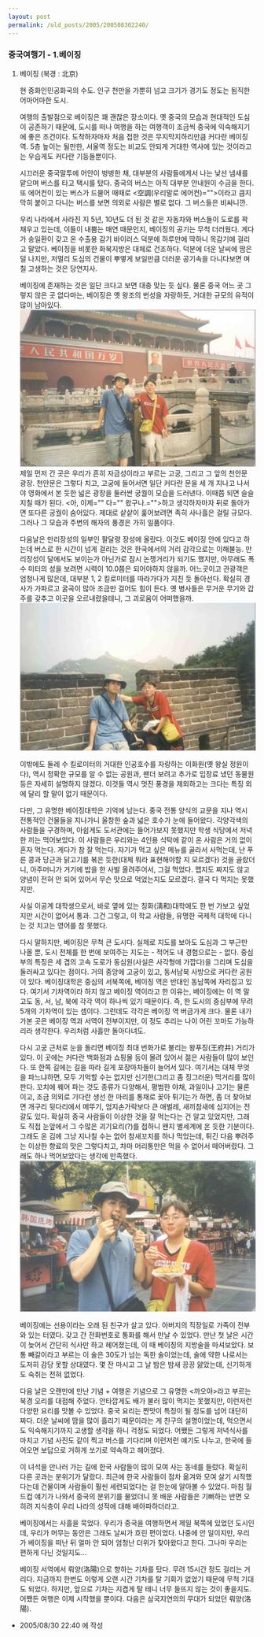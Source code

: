 ```yaml
---
layout: post
permalink: /old_posts/2005/200508302240/
---
```


### 중국여행기 - 1.베이징

1. 베이징 (북경 : 北京)
 

   현 중화인민공화국의 수도. 인구 천만을 가뿐히 넘고 크기가 경기도 정도는 됨직한 어마어마한 도시.

   여행의 출발점으로 베이징은 꽤 괜찮은 장소이다. 옛 중국의 모습과 현대적인 도심이 공존하기 때문에, 도시를 떠나 여행을 하는 여행객이 조금씩 중국에 익숙해지기에 좋은 조건이다. 도착하자마자 처음 접한 것은 무지막지하리만큼 커다란 베이징 역. 5층 높이는 될만한, 서울역 정도는 비교도 안되게 거대한 역사에 있는 것이라고는 우습게도 커다란 기둥들뿐이다.

   시끄러운 중국말투에 어안이 벙벙한 채, 대부분의 사람들에게서 나는 낯선 냄새를 맡으며 버스를 타고 택시를 탔다. 중국의 버스는 아직 대부분 안내원이 수금을 한다. 또 에어컨이 있는 버스가 드물어 때때로 <空調(우리말로 에어컨)="">이라고 큼지막히 붙이고 다니는 버스를 보면 의외로 사람은 별로 없다. 그 버스들은 비싸니깐.

   우리 나라에서 사라진 지 5년, 10년도 더 된 것 같은 자동차와 버스들이 도로를 꽉 채우고 있는데, 이들이 내뿜는 매연 때문인지, 베이징의 공기는 무척 더러웠다. 게다가 송일환이 갖고 온 수출용 감기 바이러스 덕분에 하루만에 딱하니 목감기에 걸리고 말았다. 베이징을 비롯한 화북지방은 대체로 건조하다. 덕분에 더운 날씨에 땀은 덜 나지만, 저멀리 도심의 건물이 뿌옇게 보일만큼 더러운 공기속을 다니다보면 며칠 고생하는 것은 당연지사.


   베이징에 존재하는 것은 일단 크다고 보면 대충 맞는 듯 싶다. 물론 중국 어느 곳 그렇지 않은 곳 없다마는, 베이징은 옛 왕조의 번성을 자랑하듯, 거대한 규모의 유적이 많이 남아있다.
![c0003499_22361910.jpg](200508302240/c0003499_22361910.jpg)
   제일 먼저 간 곳은 우리가 흔히 자금성이라고 부르는 고궁, 그리고 그 앞의 천안문 광장. 천안문은 그렇다 치고, 고궁에 들어서면 일단 커다란 문을 세 개 지나고 나서야 영화에서 본 듯한 넓은 광장을 둘러싼 궁궐이 모습을 드러낸다. 이때쯤 되면 슬슬 지칠 때가 된다. <아, 이제="" 다="" 왔구나.="">하고 생각하자마자 뒤로 돌아가면 또다른 궁궐이 숨어있다. 제대로 샅샅이 훑어보려면 족히 사나흘은 걸릴 규모다. 그러나 그 모습과 주변의 해자의 풍경은 가히 일품이다.

   다음날은 만리장성의 일부인 팔달령 장성에 올랐다. 이것도 베이징 안에 있다고 하는데 버스로 한 시간이 넘게 걸리는 것은 한국에서의 거리 감각으로는 이해불능. 만리장성이 달에서도 보이는가 아닌가로 잠시 논쟁거리가 되기도 했지만, 아무래도 폭 수 미터의 성을 보려면 시력이 10.0쯤은 되어야하지 않을까. 어느곳이고 관광객은 엄청나게 많은데, 대부분 1, 2 킬로미터를 따라가다가 지친 듯 돌아선다. 확실히 경사가 가파르고 굴곡이 많아 조금만 걸어도 힘이 든다. 옛 병사들은 무거운 무기와 갑주를 갖추고 이곳을 오르내렸을테니, 그 괴로움이 어떠했을까.
![c0003499_22324544.jpg](200508302240/c0003499_22324544.jpg)

   이밖에도 둘레 수 킬로미터의 거대한 인공호수를 자랑하는 이화원(옛 왕실 정원이다), 역시 정확한 규모를 알 수 없는 공원과, 팬더 보려고 추가로 입장료 냈던 동물원 등은 자세히 설명하지 않겠다. 이것들 역시 멋진 풍경을 제외하고는 크다는 특징 외에 달리 할 말이 없기 때문이다.

   다만, 그 유명한 베이징대학은 기억에 남는다. 중국 전통 양식의 교문을 지나 역시 전통적인 건물들을 지나가니 울창한 숲과 넓은 호수가 눈에 들어왔다. 각양각색의 사람들을 구경하며, 아쉽게도 도서관에는 들어가보지 못했지만 학생 식당에서 저녁 한 끼는 먹어보았다. 이 사람들은 우리와는 4인용 식탁에 같이 온 사람은 거의 없이 혼자 먹는다. 게다가 참 잘 먹는다. 자기가 먹고 싶은 메뉴를 골라서 사먹는데, 난 푸른 콩과 당근과 닭고기를 볶은 듯한(대체 뭐라 표현해야할 지 모르겠다) 것을 골랐더니, 아주머니가 거기에 밥을 한 사발 올려주어서, 그걸 먹었다. 맵지도 짜지도 않고 양념이 전혀 안 되어 있어서 무슨 맛으로 먹었는지도 모르겠다. 결국 다 먹지는 못했지만.

   사실 이공계 대학생으로서, 바로 옆에 있는 칭화(淸和)대학에도 한 번 가보고 싶었지만 시간이 없어서 통과. 그건 그렇고, 이 학교 사람들, 유명한 국제적 대학에 다니는 것 치고는 영어를 참 못했다.
 

   다시 말하지만, 베이징은 무척 큰 도시다. 실제로 지도를 보아도 도심과 그 부근만 나올 뿐, 도시 전체를 한 번에 보여주는 지도는 - 적어도 내 경험으로는 - 없다. 중심부의 특징은 세 겹의 고속 도로가 동심원(사실은 사각형에 가깝다)을 그리며 도심을 둘러싸고 있다는 점이다. 거의 중앙에 고궁이 있고, 동서남북 사방으로 커다란 공원이 있다. 베이징대학은 중심의 서북쪽에, 베이징 역은 반대인 동남쪽에 자리잡고 있다. 여기서 기차역이라 하지 않고 베이징 역이라고 한 이유는, 베이징에는 이 역 말고도 동, 서, 남, 북에 각각 역이 하나씩 있기 때문이다. 즉, 한 도시의 중심부에 무려 5개의 기차역이 있는 셈이다. 그런데도 각각은 베이징 역 버금가게 크다. 물론 내가 가본 곳은 베이징 역과 서역이 전부이지만, 이 정도 추리는 나이 어린 꼬마도 가능하리라 생각한다. 우리처럼 사흘만 돌아다녀도.

   다시 고궁 근처로 눈을 돌리면 베이징 최대 번화가로 불리는 왕푸징(王府井) 거리가 있다. 이 곳에는 커다란 백화점과 쇼핑몰 등이 몰려 있어서 젊은 사람들이 많이 보인다. 또 한쪽 길에는 길을 따라 길게 포장마차들이 늘어서 있다. 여기서는 대체 무엇을 파느냐하면, 모두 기억할 수는 없지만 신기한(그리고 좀 징그러운) 먹거리를 많이 판다. 꼬치에 꿰어 파는 것도 종류가 다양해서, 평범한 야채, 과일이나 고기는 물론이고, 조금 의외로 기다란 생선 한 마리를 통채로 꽂아 튀기는가 하면, 좀 더 찾아보면 개구리 뒷다리에서 메뚜기, 엄지손가락보다 큰 애벌레, 새끼참새에 심지어는 전갈도 있다. 확실히 중국 사람들이 이상한 것을 잘 먹는다는 건 알고 있었지만, 그래도 직접 눈앞에서 그 수많은 괴기요리(?)를 접하니 왠지 별세계에 온 듯한 기분이다. 그래도 온 김에 그냥 지나칠 수는 없어 참새꼬치를 하나 먹었는데, 튀긴 다음 뿌려주는 이상한 향료의 맛은 그렇다치고, 차마 머리통만은 먹을 수 없어서 떼어버렸다. 그래도 하나 먹어보았다는 생각에 만족했다.
![c0003499_22281728.jpg](200508302240/c0003499_22281728.jpg)

   베이징에는 선용이라는 오래 된 친구가 살고 있다. 아버지의 직장일로 가족이 전부 와 있는 터였다. 갖고 간 전화번호로 통화를 해서 만날 수 있었다. 만난 첫 날은 시간이 늦어서 간단히 식사만 하고 헤어졌는데, 이 때 베이징의 지방술을 마셔보았다. 보통 빼갈이라고 부르는 이 술은 30도가 넘는 독한 술이었는데, 술에 약한 나로서는 도저히 감당 못할 상대였다. 몇 잔 마시고 그 날 밤은 밤새 끙끙 앓았는데, 신기하게도 숙취는 전혀 없었다.

   다음 날은 오랜만에 만난 기념 + 여행온 기념으로 그 유명한 <까오야>라고 부르는 북경 오리를 대접해 주었다. 안타깝게도 배가 불러 많이 먹지는 못했지만, 이런저런 다양한 요리를 맛볼 수 있었다. 중국 요리는 짠맛이 특징이 될 정도를 넘어 대단히 짜다. 더운 날씨에 땀을 많이 흘리기 때문이라는 게 친구의 설명이었는데, 먹으면서도 익숙해지기까지 고생할 생각을 하니 걱정도 되었다. 어쨌든 그렇게 저녁식사를 마치고 기념 사진도 같이 찍고 버스를 기다리며 이런저런 얘기도 나누고, 한국에 들어오면 보답으로 거하게 쏘기로 약속하고 헤어졌다.

   이 녀석을 만나러 가는 길에 한국 사람들이 많이 모여 사는 동네를 들렀다. 확실히 다른 곳과는 분위기가 달랐다. 최근에 한국 사람들이 점차 옮겨와 모여 살기 시작했다는데 건물이며 사람들이 훨씬 세련되었다는 걸 한눈에 알아볼 수 있었다. 마침 월드컵 얘기가 나와서 중국의 분위기를 물었더니 못 배운 사람들은 기뻐하는 반면 오히려 지식층이 우리 나라의 성적에 대해 배아파하더라고.
 

   베이징에서는 사흘을 묵었다. 우리가 중국을 여행하면서 제일 북쪽에 있었던 도시인데, 우리가 머무는 동안은 그래도 날씨가 흐린 편이었다. 나중에 안 일이지만, 우리가 베이징을 떠난 뒤 얼마 안 되어 엄청난 더위가 찾아왔다고 한다. 그나마 우리는 편하게 다닌 것일지도...

   베이징 서역에서 뤄양(洛陽)으로 향하는 기차를 탔다. 무려 15시간 정도 걸리는 거리다. 지금까지 한번도 이렇게 오랜 시간 기차를 탈 기회가 없었기 때문에 무척 기대도 되었다. 하지만, 앞으로 기차는 지겹게 탈 테니 너무 들뜨지 않는 것이 좋을지도. 어쨌든 여행은 이제 시작했을 뿐이다. 다음은 삼국지연의의 무대가 되었던 뤄양(洛陽).





- 2005/08/30 22:40 에 작성